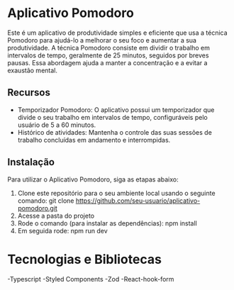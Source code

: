 # Aplicativo Pomodoro

Este é um aplicativo de produtividade simples e eficiente que usa a técnica Pomodoro para ajudá-lo a melhorar o seu foco e aumentar a sua produtividade. A técnica Pomodoro consiste em dividir o trabalho em intervalos de tempo, geralmente de 25 minutos, seguidos por breves pausas. Essa abordagem ajuda a manter a concentração e a evitar a exaustão mental.

## Recursos

- Temporizador Pomodoro: O aplicativo possui um temporizador que divide o seu trabalho em intervalos de tempo, configuráveis pelo usuário de 5 a 60 minutos.
- Histórico de atividades: Mantenha o controle das suas sessões de trabalho concluídas em andamento e interrompidas.

## Instalação

Para utilizar o Aplicativo Pomodoro, siga as etapas abaixo:

1. Clone este repositório para o seu ambiente local usando o seguinte comando:
  git clone https://github.com/seu-usuario/aplicativo-pomodoro.git
2. Acesse a pasta do projeto
3. Rode o comando (para instalar as dependências):
   npm install
4. Em seguida rode:
   npm run dev

# Tecnologias e Bibliotecas

-Typescript
-Styled Components
-Zod
-React-hook-form
